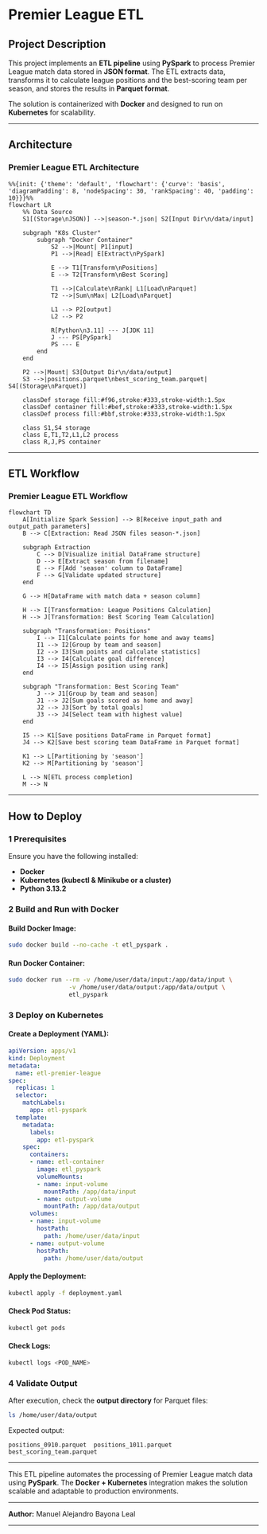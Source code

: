 # **Premier League ETL**

##  **Project Description**
This project implements an **ETL pipeline** using **PySpark** to process Premier League match data stored in **JSON format**. The ETL extracts data, transforms it to calculate league positions and the best-scoring team per season, and stores the results in **Parquet format**.

The solution is containerized with **Docker** and designed to run on **Kubernetes** for scalability.

---

## **Architecture**

### **Premier League ETL Architecture**
```mermaid
%%{init: {'theme': 'default', 'flowchart': {'curve': 'basis', 'diagramPadding': 8, 'nodeSpacing': 30, 'rankSpacing': 40, 'padding': 10}}}%%
flowchart LR
    %% Data Source
    S1[(Storage\nJSON)] -->|season-*.json| S2[Input Dir\n/data/input]
    
    subgraph "K8s Cluster"
        subgraph "Docker Container" 
            S2 -->|Mount| P1[input]
            P1 -->|Read| E[Extract\nPySpark]
            
            E --> T1[Transform\nPositions]
            E --> T2[Transform\nBest Scoring]
            
            T1 -->|Calculate\nRank| L1[Load\nParquet]
            T2 -->|Sum\nMax| L2[Load\nParquet]
            
            L1 --> P2[output]
            L2 --> P2
            
            R[Python\n3.11] --- J[JDK 11]
            J --- PS[PySpark]
            PS --- E
        end
    end
    
    P2 -->|Mount| S3[Output Dir\n/data/output]
    S3 -->|positions.parquet\nbest_scoring_team.parquet| S4[(Storage\nParquet)]
    
    classDef storage fill:#f96,stroke:#333,stroke-width:1.5px
    classDef container fill:#bef,stroke:#333,stroke-width:1.5px
    classDef process fill:#bbf,stroke:#333,stroke-width:1.5px
    
    class S1,S4 storage
    class E,T1,T2,L1,L2 process
    class R,J,PS container
```

---

##  **ETL Workflow**

### **Premier League ETL Workflow**
```mermaid
flowchart TD
    A[Initialize Spark Session] --> B[Receive input_path and output_path parameters]
    B --> C[Extraction: Read JSON files season-*.json]
    
    subgraph Extraction
        C --> D[Visualize initial DataFrame structure]
        D --> E[Extract season from filename]
        E --> F[Add 'season' column to DataFrame]
        F --> G[Validate updated structure]
    end
    
    G --> H[DataFrame with match data + season column]
    
    H --> I[Transformation: League Positions Calculation]
    H --> J[Transformation: Best Scoring Team Calculation]
    
    subgraph "Transformation: Positions"
        I --> I1[Calculate points for home and away teams]
        I1 --> I2[Group by team and season]
        I2 --> I3[Sum points and calculate statistics]
        I3 --> I4[Calculate goal difference]
        I4 --> I5[Assign position using rank]
    end
    
    subgraph "Transformation: Best Scoring Team"
        J --> J1[Group by team and season]
        J1 --> J2[Sum goals scored as home and away]
        J2 --> J3[Sort by total goals]
        J3 --> J4[Select team with highest value]
    end
    
    I5 --> K1[Save positions DataFrame in Parquet format]
    J4 --> K2[Save best scoring team DataFrame in Parquet format]
    
    K1 --> L[Partitioning by 'season']
    K2 --> M[Partitioning by 'season']
    
    L --> N[ETL process completion]
    M --> N
```

---

## **How to Deploy**

### **1 Prerequisites**
Ensure you have the following installed:
- **Docker** 
- **Kubernetes (kubectl & Minikube or a cluster)** 
- **Python 3.13.2** 

### **2 Build and Run with Docker**
#### **Build Docker Image:**
```bash
sudo docker build --no-cache -t etl_pyspark .
```

#### **Run Docker Container:**
```bash
sudo docker run --rm -v /home/user/data/input:/app/data/input \
                 -v /home/user/data/output:/app/data/output \
                 etl_pyspark
```

### **3 Deploy on Kubernetes**
#### **Create a Deployment (YAML):**
```yaml
apiVersion: apps/v1
kind: Deployment
metadata:
  name: etl-premier-league
spec:
  replicas: 1
  selector:
    matchLabels:
      app: etl-pyspark
  template:
    metadata:
      labels:
        app: etl-pyspark
    spec:
      containers:
      - name: etl-container
        image: etl_pyspark
        volumeMounts:
        - name: input-volume
          mountPath: /app/data/input
        - name: output-volume
          mountPath: /app/data/output
      volumes:
      - name: input-volume
        hostPath:
          path: /home/user/data/input
      - name: output-volume
        hostPath:
          path: /home/user/data/output
```

#### **Apply the Deployment:**
```bash
kubectl apply -f deployment.yaml
```

#### **Check Pod Status:**
```bash
kubectl get pods
```

#### **Check Logs:**
```bash
kubectl logs <POD_NAME>
```

### **4 Validate Output**
After execution, check the **output directory** for Parquet files:
```bash
ls /home/user/data/output
```
Expected output:
```
positions_0910.parquet  positions_1011.parquet  best_scoring_team.parquet
```

---

This ETL pipeline automates the processing of Premier League match data using **PySpark**. The **Docker + Kubernetes** integration makes the solution scalable and adaptable to production environments.


---

**Author:** Manuel Alejandro Bayona Leal  


---
